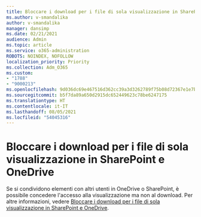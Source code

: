 ```yaml
---
title: Bloccare i download per i file di sola visualizzazione in SharePoint e OneDrive
ms.author: v-smandalika
author: v-smandalika
manager: dansimp
ms.date: 02/21/2021
audience: Admin
ms.topic: article
ms.service: o365-administration
ROBOTS: NOINDEX, NOFOLLOW
localization_priority: Priority
ms.collection: Adm_O365
ms.custom:
- "1788"
- "9000213"
ms.openlocfilehash: 9d036dc69e467516d362cc39a3d3262789f75b08d72367e1e7b6dba513687058
ms.sourcegitcommit: b5f7da89a650d2915dc652449623c78be6247175
ms.translationtype: HT
ms.contentlocale: it-IT
ms.lasthandoff: 08/05/2021
ms.locfileid: "54045316"
---
```

# <a name="block-downloads-for-view-only-files-in-sharepoint-and-onedrive"></a>Bloccare i download per i file di sola visualizzazione in SharePoint e OneDrive

Se si condividono elementi con altri utenti in OneDrive o SharePoint, è possibile concedere l'accesso alla visualizzazione ma non al download. Per altre informazioni, vedere [Bloccare i download per i file di sola visualizzazione in SharePoint e OneDrive](https://support.microsoft.com/office/block-downloads-for-view-only-files-in-sharepoint-and-onedrive-6051184b-62ac-4149-b874-13dcd40ef91e).